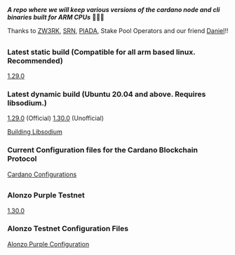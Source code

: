 ##
***A repo where we will keep various versions of the cardano node and cli binaries built for ARM CPUs*** 🏴‍☠️🦾

Thanks to [ZW3RK](https://twitter.com/zw3rkpool/), [SRN](https://armada-alliance.com/stake-pools/cc1b1c03798884c636703443a23b8d9e827d6c0417921600394198a0), [PIADA](https://armada-alliance.com/stake-pools/b8d8742c7b7b512468448429c776b3b0f824cef460db61aa1d24bc65), Stake Pool Operators and our friend [Daniel](https://github.com/rekuenkdr)!!

##
### Latest static build (Compatible for all arm based linux. Recommended)
[1.29.0](https://github.com/armada-alliance/cardano-node-binaries/blob/main/static-binaries/1_29_0.zip?raw=true)

### Latest dynamic build (Ubuntu 20.04 and above. Requires libsodium.)
[1.29.0](https://github.com/armada-alliance/cardano-node-binaries/blob/main/dynamic-binaries/1.29.0/cardano-1_29_0-aarch64-ubuntu_2004.zip?raw=true) (Official)
[1.30.0](https://github.com/armada-alliance/cardano-node-binaries/blob/main/dynamic-binaries/1.30.0/cardano-1_30_0-aarch64-ubuntu_2004.zip?raw=true) (Unofficial)

[Building Libsodium](https://github.com/armada-alliance/cardano-node-binaries/blob/main/dynamic-binaries/1.29.0/README.MD)

### Current Configuration files for the Cardano Blockchain Protocol

[Cardano Configurations](https://hydra.iohk.io/job/Cardano/iohk-nix/cardano-deployment/latest-finished/download/1/index.html)

##
### Alonzo Purple Testnet
[1.30.0](https://github.com/armada-alliance/cardano-node-binaries/blob/main/dynamic-binaries/1.30.0/cardano-1_30_0-aarch64-ubuntu_2004.zip?raw=true)

### Alonzo Testnet Configuration Files
[Alonzo Purple Configuration](https://hydra.iohk.io/build/7366583/download/1/index.html)

